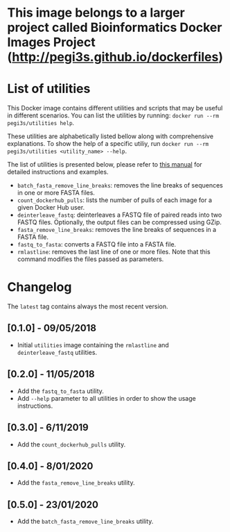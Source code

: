 # This image belongs to a larger project called Bioinformatics Docker Images Project (http://pegi3s.github.io/dockerfiles)

# List of utilities
This Docker image contains different utilities and scripts that may be useful in different scenarios. You can list the utilities by running: `docker run --rm pegi3s/utilities help`.

These utilities are alphabetically listed bellow along with comprehensive explanations. To show the help of a specific utiliy, run `docker run --rm pegi3s/utilities <utility_name> --help`.

The list of utilities is presented below, please refer to [this manual](https://github.com/pegi3s/dockerfiles/blob/master/utilities/MANUAL.md) for detailed instructions and examples.

- `batch_fasta_remove_line_breaks`: removes the line breaks of sequences in one or more FASTA files.
- `count_dockerhub_pulls`: lists the number of pulls of each image for a given Docker Hub user.
- `deinterleave_fastq`: deinterleaves a FASTQ file of paired reads into two FASTQ files. Optionally, the output files can be compressed using GZip.
- `fasta_remove_line_breaks`: removes the line breaks of sequences in a FASTA file.
- `fastq_to_fasta`: converts a FASTQ file into a FASTA file.
- `rmlastline`: removes the last line of one or more files. Note that this command modifies the files passed as parameters.

# Changelog

The `latest` tag contains always the most recent version.

## [0.1.0] - 09/05/2018
- Initial `utilities` image containing the `rmlastline` and `deinterleave_fastq` utilities.

## [0.2.0] - 11/05/2018
- Add the `fastq_to_fasta` utility.
- Add `--help` parameter to all utilities in order to show the usage instructions.

## [0.3.0] - 6/11/2019
- Add the `count_dockerhub_pulls` utility.

## [0.4.0] - 8/01/2020
- Add the `fasta_remove_line_breaks` utility.

## [0.5.0] - 23/01/2020
- Add the `batch_fasta_remove_line_breaks` utility.
